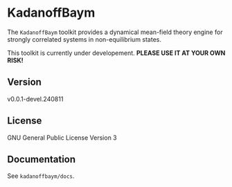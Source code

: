 # KadanoffBaym

The `KadanoffBaym` toolkit provides a dynamical mean-field theory engine for strongly correlated systems in non-equilibrium states.

This toolkit is currently under developement. **PLEASE USE IT AT YOUR OWN RISK!**

## Version

v0.0.1-devel.240811

## License

GNU General Public License Version 3

## Documentation

See `kadanoffbaym/docs`.
